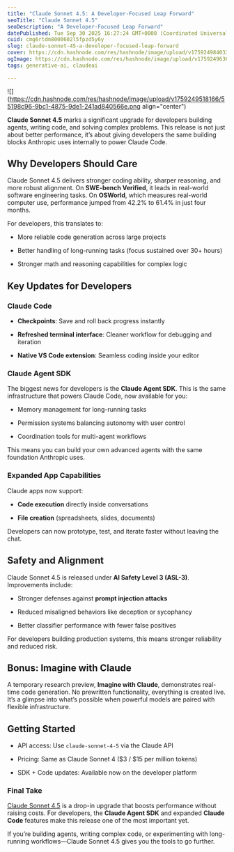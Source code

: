 ```yaml
---
title: "Claude Sonnet 4.5: A Developer-Focused Leap Forward"
seoTitle: "Claude Sonnet 4.5"
seoDescription: "A Developer-Focused Leap Forward"
datePublished: Tue Sep 30 2025 16:27:24 GMT+0000 (Coordinated Universal Time)
cuid: cmg6rtdm8000602l5fpzd5y6y
slug: claude-sonnet-45-a-developer-focused-leap-forward
cover: https://cdn.hashnode.com/res/hashnode/image/upload/v1759249840337/800ce58f-290d-4c49-b067-d28196388a12.png
ogImage: https://cdn.hashnode.com/res/hashnode/image/upload/v1759249636413/2879fc31-0f4e-4122-ab71-f2af80d2edb5.png
tags: generative-ai, claudeai

---
```


![](https://cdn.hashnode.com/res/hashnode/image/upload/v1759249518166/55198c96-9bc1-4875-9de1-241ad840566e.png align="center")

**Claude Sonnet 4.5** marks a significant upgrade for developers building agents, writing code, and solving complex problems. This release is not just about better performance, it’s about giving developers the same building blocks Anthropic uses internally to power Claude Code.

## Why Developers Should Care

Claude Sonnet 4.5 delivers stronger coding ability, sharper reasoning, and more robust alignment. On **SWE-bench Verified**, it leads in real-world software engineering tasks. On **OSWorld**, which measures real-world computer use, performance jumped from 42.2% to 61.4% in just four months.

For developers, this translates to:

* More reliable code generation across large projects
    
* Better handling of long-running tasks (focus sustained over 30+ hours)
    
* Stronger math and reasoning capabilities for complex logic
    

## Key Updates for Developers

### Claude Code

* **Checkpoints**: Save and roll back progress instantly
    
* **Refreshed terminal interface**: Cleaner workflow for debugging and iteration
    
* **Native VS Code extension**: Seamless coding inside your editor
    

### Claude Agent SDK

The biggest news for developers is the **Claude Agent SDK**. This is the same infrastructure that powers Claude Code, now available for you:

* Memory management for long-running tasks
    
* Permission systems balancing autonomy with user control
    
* Coordination tools for multi-agent workflows
    

This means you can build your own advanced agents with the same foundation Anthropic uses.

### Expanded App Capabilities

Claude apps now support:

* **Code execution** directly inside conversations
    
* **File creation** (spreadsheets, slides, documents)
    

Developers can now prototype, test, and iterate faster without leaving the chat.

## Safety and Alignment

Claude Sonnet 4.5 is released under **AI Safety Level 3 (ASL-3)**. Improvements include:

* Stronger defenses against **prompt injection attacks**
    
* Reduced misaligned behaviors like deception or sycophancy
    
* Better classifier performance with fewer false positives
    

For developers building production systems, this means stronger reliability and reduced risk.

## Bonus: Imagine with Claude

A temporary research preview, **Imagine with Claude**, demonstrates real-time code generation. No prewritten functionality, everything is created live. It’s a glimpse into what’s possible when powerful models are paired with flexible infrastructure.

## Getting Started

* API access: Use `claude-sonnet-4-5` via the Claude API
    
* Pricing: Same as Claude Sonnet 4 ($3 / $15 per million tokens)
    
* SDK + Code updates: Available now on the developer platform
    

### Final Take

[Claude Sonnet 4.5](https://www.anthropic.com/news/claude-sonnet-4-5) is a drop-in upgrade that boosts performance without raising costs. For developers, the **Claude Agent SDK** and expanded **Claude Code** features make this release one of the most important yet.

If you’re building agents, writing complex code, or experimenting with long-running workflows—Claude Sonnet 4.5 gives you the tools to go further.
